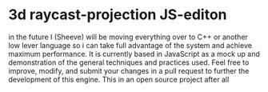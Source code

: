 # 3d raycast-projection JS-editon
in the future I (Sheeve) will be moving everything over to C++ or another low lever language so i can take full advantage of the system and achieve maximum performance. It is currently based in JavaScript as a mock up and demonstration of the general techniques and practices used. Feel free to improve, modify, and submit your changes in a pull request to further the development of this engine. This in an open source project after all 
